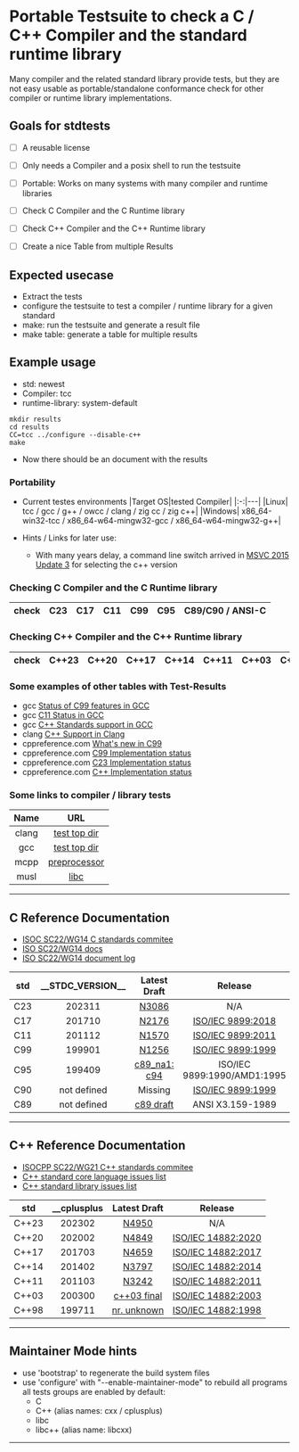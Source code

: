 
# Portable Testsuite to check a C / C++ Compiler and the standard runtime library

Many compiler and the related standard library provide tests, 
but they are not easy usable as portable/standalone conformance check for other compiler or runtime library implementations.


## Goals for stdtests
* [ ] A reusable license
* [ ] Only needs a Compiler and a posix shell to run the testsuite
* [ ] Portable: Works on many systems with many compiler and runtime libraries
* [ ] Check C Compiler and the C Runtime library
* [ ] Check C++ Compiler and the C++ Runtime library
* [ ] Create a nice Table from multiple Results


## Expected usecase
* Extract the tests
* configure the testsuite to test a compiler / runtime library for a given standard
* make: run the testsuite and generate a result file
* make table: generate a table for multiple results


## Example usage 
* std: newest
* Compiler: tcc
* runtime-library: system-default
~~~
mkdir results
cd results
CC=tcc ../configure --disable-c++
make
~~~
* Now there should be an document with the results


### Portability
* Current testes environments
  |Target OS|tested Compiler|
  |:-:|---|
  |Linux| tcc / gcc / g++ / owcc / clang / zig cc / zig c++|
  |Windows| x86_64-win32-tcc / x86_64-w64-mingw32-gcc / x86_64-w64-mingw32-g++|

* Hints / Links for later use:
  - With many years delay, a command line switch arrived in [MSVC 2015 Update 3](https://aka.ms/versionswitches) for selecting the c++ version 


### Checking C Compiler and the C Runtime library 
  
  |check| C23 | C17 | C11 | C99 | C95 | C89/C90 / ANSI-C|
  |:-:|:-:|:-:|:-:|:-:|:-:|:-:|


### Checking C++ Compiler and the C++ Runtime library 
  
  |check| C++23 | C++20 | C++17 | C++14 | C++11 | C++03 | C++98 |
  |:-:|:-:|:-:|:-:|:-:|:-:|:-:|:-:|


### Some examples of other tables with Test-Results
  - gcc [Status of C99 features in GCC](https://gcc.gnu.org/c99status.html)
  - gcc [C11 Status in GCC](https://gcc.gnu.org/wiki/C11Status)
  - gcc [C++ Standards support in GCC](https://gcc.gnu.org/projects/cxx-status.html#) 
  - clang [C++ Support in Clang](https://clang.llvm.org/cxx_status.html)
  - cppreference.com [What's new in C99](https://en.cppreference.com/w/c/99)
  - cppreference.com [C99 Implementation status](https://en.cppreference.com/w/c/compiler_support/99)
  - cppreference.com [C23 Implementation status](https://en.cppreference.com/w/c/compiler_support/23)
  - cppreference.com [C++ Implementation status](https://en.cppreference.com/w/cpp/compiler_support)

### Some links to compiler / library tests

 |Name|URL
 |:-:|:-:|
 |clang|[test top dir](https://github.com/llvm/llvm-project/tree/main/clang/test)|
 |gcc|[test top dir](https://gcc.gnu.org/git/?p=gcc.git;a=tree;f=gcc/testsuite;hb=HEAD)|
 |mcpp|[preprocessor](https://github.com/zeroc-ice/mcpp)|
 |musl|[libc](https://gitlab.com/libc-tests)|

***
## C Reference Documentation
  * [ISOC SC22/WG14 C standards commitee](https://www.open-std.org/jtc1/sc22/wg14/)
  * [ISO SC22/WG14 docs](https://www.open-std.org/jtc1/sc22/wg14/www/docs/?C=M;O=D)
  * [ISO SC22/WG14 document log](https://www.open-std.org/jtc1/sc22/wg14/www/wg14_document_log.htm)
 
 |std|\_\_STDC_VERSION\_\_|Latest Draft|Release|
 |:-:|:-:|:-:|:-:|
 | C23 | 202311 | [N3086](https://www.open-std.org/jtc1/sc22/wg14/www/docs/n3096.pdf) | N/A |
 | C17 | 201710 | [N2176](https://web.archive.org/web/20181230041359if_/http://www.open-std.org/jtc1/sc22/wg14/www/abq/c17_updated_proposed_fdis.pdf) | [ISO/IEC 9899:2018](https://www.iso.org/standard/74528.html) |
 | C11 | 201112 | [N1570](https://www.open-std.org/jtc1/sc22/wg14/www/docs/n1570.pdf) | [ISO/IEC 9899:2011](https://www.iso.org/standard/57853.html) |
 | C99 | 199901 | [N1256](https://www.open-std.org/jtc1/sc22/wg14/www/docs/n1256.pdf) | [ISO/IEC 9899:1999](https://www.iso.org/standard/29237.html) |
 | C95 | 199409 | [c89_na1: c94](https://port70.net/~nsz/c/c89/c94_na1.html) | ISO/IEC 9899:1990/AMD1:1995 |
 | C90 | not defined | Missing | [ISO/IEC 9899:1999](https://www.iso.org/standard/17782.html) |
 | C89 | not defined | [c89 draft](https://port70.net/~nsz/c/c89/c89-draft.html) | ANSI X3.159-1989 |


---
## C++ Reference Documentation
  * [ISOCPP SC22/WG21 C++ standards commitee](https://www.open-std.org/jtc1/sc22/wg21/)
  * [C++ standard core language issues list](https://www.open-std.org/jtc1/sc22/wg21/docs/cwg_index.html)
  * [C++ standard library issues list](https://www.open-std.org/jtc1/sc22/wg21/docs/lwg-active.html)

 |std|\_\_cplusplus|Latest Draft|Release|
 |:-:|:-:|:-:|:-:|
 |C++23|202302 |[N4950](https://www.open-std.org/jtc1/sc22/wg21/docs/papers/2023/n4950.pdf)| N/A|
 |C++20|202002 |[N4849](https://www.open-std.org/jtc1/sc22/wg21/docs/papers/2020/n4849.pdf)|[ISO/IEC 14882:2020](https://www.iso.org/standard/79358.html)|
 |C++17|201703 |[N4659](https://www.open-std.org/jtc1/sc22/wg21/docs/papers/2017/n4659.pdf)|[ISO/IEC 14882:2017](https://www.iso.org/standard/68564.html)|
 |C++14|201402 |[N3797](https://www.open-std.org/jtc1/sc22/wg21/docs/papers/2013/n3797.pdf)|[ISO/IEC 14882:2014](https://www.iso.org/standard/64029.html)|
 |C++11|201103 |[N3242](https://www.open-std.org/jtc1/sc22/wg21/docs/papers/2011/n3242.pdf)|[ISO/IEC 14882:2011](https://www.iso.org/standard/50372.html)|
 |C++03|200300 | [c++03 final](https://port70.net/~nsz/c/c%2B%2B/c%2B%2B03_final.pdf)|[ISO/IEC 14882:2003](https://www.iso.org/standard/38110.html)|
 |C++98|199711 |[nr. unknown](https://port70.net/~nsz/c/c%2B%2B/c%2B%2B98.pdf)|[ISO/IEC 14882:1998](https://www.iso.org/standard/25845.html)|


***
## Maintainer Mode hints
  * use 'bootstrap' to regenerate the build system files
  * use 'configure' with "--enable-maintainer-mode" to rebuild all programs
    all tests groups are enabled by default:
    - C
    - C++ (alias names: cxx / cplusplus)
    - libc
    - libc++ (alias name: libcxx)

---
